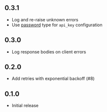 ## 0.3.1
 - Log and re-raise unknown errors
 - Use [password](https://www.elastic.co/guide/en/logstash/current/configuration-file-structure.html#password) type for `api_key` configuration

## 0.3.0
 - Log response bodies on client errors

## 0.2.0
 - Add retries with exponential backoff (#8)

## 0.1.0
 - Initial release

